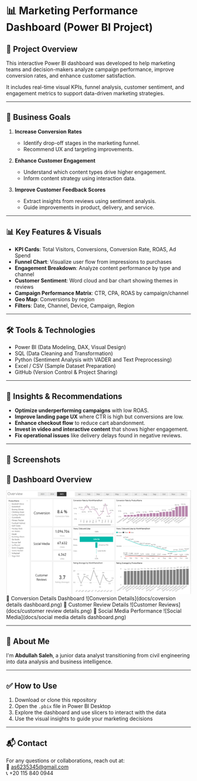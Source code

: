 # 📊 Marketing Performance Dashboard (Power BI Project)

## 🚀 Project Overview
This interactive Power BI dashboard was developed to help marketing teams and decision-makers analyze campaign performance, improve conversion rates, and enhance customer satisfaction.

It includes real-time visual KPIs, funnel analysis, customer sentiment, and engagement metrics to support data-driven marketing strategies.

---

## 🎯 Business Goals
1. **Increase Conversion Rates**
   - Identify drop-off stages in the marketing funnel.
   - Recommend UX and targeting improvements.

2. **Enhance Customer Engagement**
   - Understand which content types drive higher engagement.
   - Inform content strategy using interaction data.

3. **Improve Customer Feedback Scores**
   - Extract insights from reviews using sentiment analysis.
   - Guide improvements in product, delivery, and service.

---

## 📊 Key Features & Visuals

- **KPI Cards**: Total Visitors, Conversions, Conversion Rate, ROAS, Ad Spend
- **Funnel Chart**: Visualize user flow from impressions to purchases
- **Engagement Breakdown**: Analyze content performance by type and channel
- **Customer Sentiment**: Word cloud and bar chart showing themes in reviews
- **Campaign Performance Matrix**: CTR, CPA, ROAS by campaign/channel
- **Geo Map**: Conversions by region
- **Filters**: Date, Channel, Device, Campaign, Region

---

## 🛠️ Tools & Technologies
- Power BI (Data Modeling, DAX, Visual Design)
- SQL (Data Cleaning and Transformation)
- Python (Sentiment Analysis with VADER and Text Preprocessing)
- Excel / CSV (Sample Dataset Preparation)
- GitHub (Version Control & Project Sharing)

---

## 🧠 Insights & Recommendations

- **Optimize underperforming campaigns** with low ROAS.
- **Improve landing page UX** where CTR is high but conversions are low.
- **Enhance checkout flow** to reduce cart abandonment.
- **Invest in video and interactive content** that shows higher engagement.
- **Fix operational issues** like delivery delays found in negative reviews.




---

## 📸 Screenshots
## 📸 Dashboard Overview

![Dashboard Overview](docs/overview_dashboard.png)
🔹 Conversion Details Dashboard
![Conversion Details](docs/coversion details dashboard.png)
🔹 Customer Review Details
![Customer Reviews](docs/customer review details.png)
🔹 Social Media Performance
![Social Media](docs/social media details dashboard.png)


---

## 💼 About Me

I'm **Abdullah Saleh**, a junior data analyst transitioning from civil engineering into data analysis and business intelligence.  


---

## ✅ How to Use
1. Download or clone this repository
2. Open the `.pbix` file in Power BI Desktop
3. Explore the dashboard and use slicers to interact with the data
4. Use the visual insights to guide your marketing decisions

---

## 📬 Contact
For any questions or collaborations, reach out at:  
📧 as6235345@gmail.com  
📞 +20 115 840 0944
